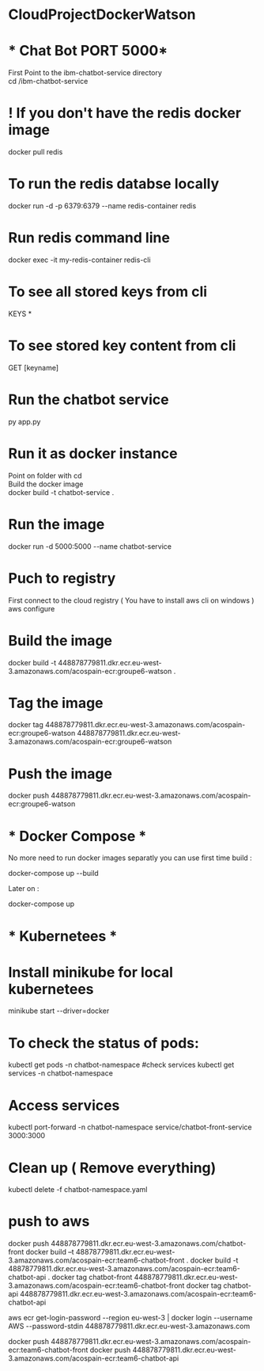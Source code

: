 # CloudProjectDockerWatson

# * Chat Bot PORT 5000*
First Point to the ibm-chatbot-service directory <br />
cd /ibm-chatbot-service

# ! If you don't have the redis docker image
docker pull redis

# To run the redis databse locally
docker run -d -p 6379:6379 --name redis-container redis 
# Run redis command line
docker exec -it my-redis-container redis-cli
# To see all stored keys from cli
KEYS *
# To see stored key content from cli
GET [keyname]

# Run the chatbot service
py app.py

# Run it as docker instance 
Point on folder with cd <br />
Build the docker image <br />
docker build -t chatbot-service .

# Run the image
docker run -d 5000:5000 --name chatbot-service

# Puch to registry 
First connect to the cloud registry ( You have to install aws cli on windows ) <br />
aws configure

# Build the image  
docker build -t 448878779811.dkr.ecr.eu-west-3.amazonaws.com/acospain-ecr:groupe6-watson .

# Tag the image 
docker tag 448878779811.dkr.ecr.eu-west-3.amazonaws.com/acospain-ecr:groupe6-watson 448878779811.dkr.ecr.eu-west-3.amazonaws.com/acospain-ecr:groupe6-watson

# Push the image
docker push 448878779811.dkr.ecr.eu-west-3.amazonaws.com/acospain-ecr:groupe6-watson

# * Docker Compose *

No more need to run docker images separatly you can use first time build :</br>

docker-compose up --build

Later on :

docker-compose up

# * Kubernetees *
# Install minikube for local kubernetees
minikube start --driver=docker

# To check the status of pods:
kubectl get pods -n chatbot-namespace
#check services
kubectl get services -n chatbot-namespace



# Access services
kubectl port-forward -n chatbot-namespace service/chatbot-front-service 3000:3000

# Clean up ( Remove everything)
kubectl delete -f chatbot-namespace.yaml


# push to aws
docker push 448878779811.dkr.ecr.eu-west-3.amazonaws.com/chatbot-front
docker build –t 48878779811.dkr.ecr.eu-west-3.amazonaws.com/acospain-ecr:team6-chatbot-front .
docker build -t 48878779811.dkr.ecr.eu-west-3.amazonaws.com/acospain-ecr:team6-chatbot-api .
docker tag chatbot-front 448878779811.dkr.ecr.eu-west-3.amazonaws.com/acospain-ecr:team6-chatbot-front
docker tag chatbot-api 448878779811.dkr.ecr.eu-west-3.amazonaws.com/acospain-ecr:team6-chatbot-api

aws ecr get-login-password --region eu-west-3 | docker login --username AWS --password-stdin 448878779811.dkr.ecr.eu-west-3.amazonaws.com

docker push 448878779811.dkr.ecr.eu-west-3.amazonaws.com/acospain-ecr:team6-chatbot-front
docker push 448878779811.dkr.ecr.eu-west-3.amazonaws.com/acospain-ecr:team6-chatbot-api
